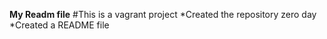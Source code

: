 **My Readm file**
#This is a vagrant project
*Created the repository zero day
*Created a README file
